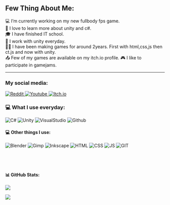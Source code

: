 <h2>Few Thing About Me:</h2>
💻 I’m currently working on my new fullbody fps game.<br>
🌱 I love to learn more about unity and c#.<br>
🎓 I have finished IT school.<br>
📅 I work with unity everyday.<br>
👨‍💻 I have been making games for around 2years. First with html,css,js then ct.js and now with unity.<br>
📤 Few of my games are available on my itch.io profile.
🎮 I like to participate in gamejams.

---

<h3>My social media:</h3>
<a href="https://www.reddit.com/user/Kosciaszek">
<img src="https://camo.githubusercontent.com/4ea8f4c29bcd0f7a538db2e8f7b965842e144544a4074a34d1927aa90027fec0/68747470733a2f2f696d672e736869656c64732e696f2f7374617469632f76313f7374796c653d666f722d7468652d6261646765266d6573736167653d52656464697426636f6c6f723d464634353030266c6f676f3d526564646974266c6f676f436f6c6f723d464646464646266c6162656c3d" alt="Reddit" />
</a>

<a href="https://www.youtube.com/channel/UCpaQbECuZZKc7-rOkEVQfEw">
<img src="https://camo.githubusercontent.com/9bbd418eba4e5ca72da9663efab9d832ebec5e1b1141c6edad4fdb618e262958/68747470733a2f2f696d672e736869656c64732e696f2f7374617469632f76313f7374796c653d666f722d7468652d6261646765266d6573736167653d596f755475626526636f6c6f723d464630303030266c6f676f3d596f7554756265266c6f676f436f6c6f723d464646464646266c6162656c3d" alt="Youtube" />
</a>

<a href="https://kosciach.itch.io/">
<img src="https://camo.githubusercontent.com/9fd682145e4f0d5b90aac147ca8f96a32465f0b739c99f07c43fb47a63e59cf2/68747470733a2f2f696d672e736869656c64732e696f2f7374617469632f76313f7374796c653d666f722d7468652d6261646765266d6573736167653d497463682e696f26636f6c6f723d464135433543266c6f676f3d497463682e696f266c6f676f436f6c6f723d464646464646266c6162656c3d" alt="Itch.io" />
</a>

<h3>💻 What I use everyday:</h3>
<p float="left">
    <img src="https://img.shields.io/badge/c%23-%23239120.svg?style=for-the-badge&logo=c-sharp&logoColor=white" alt="C#" />
    <img src="https://img.shields.io/badge/Unity-%2320232a.svg?style=for-the-badge&logo=unity&logoColor=white" alt="Unity" />
    <img src="https://camo.githubusercontent.com/fd60f44029161b7287b32f4986ef98f1caa6705355d8df6d14db7de0b50a89ba/68747470733a2f2f696d672e736869656c64732e696f2f7374617469632f76313f7374796c653d666f722d7468652d6261646765266d6573736167653d56697375616c2b53747564696f26636f6c6f723d354332443931266c6f676f3d56697375616c2b53747564696f266c6f676f436f6c6f723d464646464646266c6162656c3d" alt="VisualStudio" />
        <img src="https://camo.githubusercontent.com/cca71357fe98ec5f8cd6ebab9044ad2901f4b64ebda379ac81608ed9f1caa1a0/68747470733a2f2f696d672e736869656c64732e696f2f7374617469632f76313f7374796c653d666f722d7468652d6261646765266d6573736167653d47697448756226636f6c6f723d313831373137266c6f676f3d476974487562266c6f676f436f6c6f723d464646464646266c6162656c3d" alt="Github" />
</p>


<h4>💻 Other things I use:</h4>
<p float="left">
    <img src="https://img.shields.io/badge/blender-%23F5792A.svg?style=for-the-badge&logo=blender&logoColor=white" alt="Blender" />
    <img src="https://camo.githubusercontent.com/4f3858ac63dd0f3200448b3757abf78345a95978716f35196a110aa573d0111e/68747470733a2f2f696d672e736869656c64732e696f2f7374617469632f76313f7374796c653d666f722d7468652d6261646765266d6573736167653d47494d5026636f6c6f723d354335353433266c6f676f3d47494d50266c6f676f436f6c6f723d464646464646266c6162656c3d" alt="Gimp" />
    <img src="https://camo.githubusercontent.com/77d3acdf1e6f3d365eed25cfea8126ae774cb89bb0ab9c220c5806a4df7a7ba5/68747470733a2f2f696d672e736869656c64732e696f2f7374617469632f76313f7374796c653d666f722d7468652d6261646765266d6573736167653d496e6b736361706526636f6c6f723d303030303030266c6f676f3d496e6b7363617065266c6f676f436f6c6f723d464646464646266c6162656c3d" alt="Inkscape" />
        <img src="https://camo.githubusercontent.com/d2da7e7ec8424780720101d4853c64dffb81dc69dfdd25a0ce88cdb3848bbc6f/68747470733a2f2f696d672e736869656c64732e696f2f7374617469632f76313f7374796c653d666f722d7468652d6261646765266d6573736167653d48544d4c3526636f6c6f723d453334463236266c6f676f3d48544d4c35266c6f676f436f6c6f723d464646464646266c6162656c3d" alt="HTML" />
        <img src="https://camo.githubusercontent.com/9fe0ddca8c80fd49703246ca3b9a894ddfdc9c1c80f6ab5de92bbe91471dbab8/68747470733a2f2f696d672e736869656c64732e696f2f7374617469632f76313f7374796c653d666f722d7468652d6261646765266d6573736167653d4353533326636f6c6f723d313537324236266c6f676f3d43535333266c6f676f436f6c6f723d464646464646266c6162656c3d" alt="CSS" />
        <img src="https://camo.githubusercontent.com/3aaee8bf7885dcf0cea8a5647c4514b7d800b1a730d38bce7dadf6bff883378d/68747470733a2f2f696d672e736869656c64732e696f2f7374617469632f76313f7374796c653d666f722d7468652d6261646765266d6573736167653d4a61766153637269707426636f6c6f723d323232323232266c6f676f3d4a617661536372697074266c6f676f436f6c6f723d463744463145266c6162656c3d" alt="JS" />
        <img src="https://camo.githubusercontent.com/42acc7ee3a18313a065e672e0835729edf3361dedb045d6c3cf8821fe30a1c2d/68747470733a2f2f696d672e736869656c64732e696f2f7374617469632f76313f7374796c653d666f722d7468652d6261646765266d6573736167653d47697426636f6c6f723d463035303332266c6f676f3d476974266c6f676f436f6c6f723d464646464646266c6162656c3d" alt="GIT" />
</p>

## ‎ 

#### 📊 GitHub Stats:
![](https://github-readme-streak-stats.herokuapp.com/?user=Kosciach&theme=dark&hide_border=false)

[![](https://visitcount.itsvg.in/api?id=Kosciach&icon=5&color=1)](https://visitcount.itsvg.in)

<!-- Proudly created with GPRM ( https://gprm.itsvg.in ) -->
